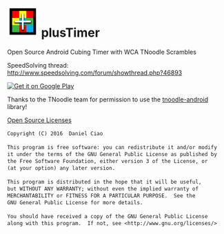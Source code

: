 ![Icon](./app/src/main/res/drawable-hdpi/ic_launcher.png) plusTimer
=========
Open Source Android Cubing Timer with WCA TNoodle Scrambles

SpeedSolving thread: http://www.speedsolving.com/forum/showthread.php?46893

[![Get it on Google Play](http://i.imgur.com/PeDVOwW.png)](https://play.google.com/store/apps/details?id=com.pluscubed.plustimer)

Thanks to the TNoodle team for permission to use the [tnoodle-android](https://github.com/cubing/tnoodle/tree/master/tnoodle-android) library!

[Open Source Licenses](./app/src/main/res/raw/open_source_licenses)


    Copyright (C) 2016  Daniel Ciao

    This program is free software: you can redistribute it and/or modify
    it under the terms of the GNU General Public License as published by
    the Free Software Foundation, either version 3 of the License, or
    (at your option) any later version.

    This program is distributed in the hope that it will be useful,
    but WITHOUT ANY WARRANTY; without even the implied warranty of
    MERCHANTABILITY or FITNESS FOR A PARTICULAR PURPOSE.  See the
    GNU General Public License for more details.

    You should have received a copy of the GNU General Public License
    along with this program.  If not, see <http://www.gnu.org/licenses/>

